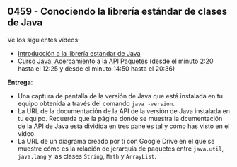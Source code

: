 ## 0459 - Conociendo la librería estándar de clases de Java

Ve los siguientes vídeos:
- [Introducción a la librería estandar de Java](https://www.youtube.com/watch?v=qP7MW41TQKo)
- [Curso Java. Acercamiento a la API Paquetes](https://www.youtube.com/watch?v=0M6qHYdlqpc) (desde el minuto 2:20 hasta el 12:25 y desde el minuto 14:50 hasta el 20:36)

__Entrega__:

* Una captura de pantalla de la versión de Java que está instalada en tu equipo obtenida a través del comando `java -version`.
* La URL de la documentación de la API de la versión de Java instalada en tu equipo. Recuerda que la página donde se muestra la dcumentación de la API de Java está dividida en tres paneles tal y como has visto en el vídeo.
* La URL de un diagrama creado por ti con Google Drive en el que se muestre cómo es la relación de jerarquía de paquetes entre `java.util`, `java.lang` y las clases `String`, `Math` y `ArrayList`.
